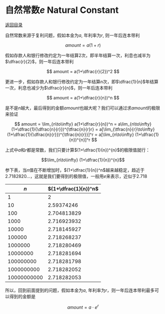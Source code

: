 <script>
MathJax = {
  tex: {
    inlineMath: [['$', '$'], ['\\(', '\\)']]
  }
};
</script>
<script id="MathJax-script" async
  src="https://cdn.jsdelivr.net/npm/mathjax@3/es5/tex-chtml.js">
</script>

# 自然常数$e$ Natural Constant

[返回目录](index.md)

自然常数来源于复利问题，假如本金为$a$, 年利率为$r$, 则一年后连本带利

$$ amount = a(1+r) $$

假如存款人和银行修改约定为一年结算2次，即半年结算一次，利息也减半为$\dfrac{r}{2}$，则一年后连本带利

$$ amount = a(1+\dfrac{r}{2})^2 $$

更进一步，假如存款人和银行修改约定为一年结算$n$次，即$\dfrac{1}{n}$年结算一次，利息也减少为$\dfrac{r}{n}$，则一年后连本带利

$$ amount = a(1+\dfrac{r}{n})^n $$

是不是$n$越大，最后得到的金额$amount$也越大呢？我们可以通过求$amount$的极限来验证

$$
amount 
= \lim_{n\to\infty} a(1+\dfrac{r}{n})^n 
= a\lim_{n\to\infty} (1+\dfrac{1}{\dfrac{n}{r}})^{\tfrac{n}{r}r}
= a[\lim_{\tfrac{n}{r}\to\infty} (1+\dfrac{1}{\dfrac{n}{r}})^{\tfrac{n}{r}}]^r
= a[\lim_{n\to\infty} (1+\dfrac{1}{n})^{n}]^r
$$

上式中$a$和$r$都是常数，我们只要计算$(1+\dfrac{1}{n})^{n}$的极限值就行：

$$\lim_{n\to\infty} (1+\dfrac{1}{n})^{n}$$

参下表，当$n$值在不断增加时，$(1+\dfrac{1}{n})^n$越来越稳定，趋近于$2.7182820\ldots$，这就是我们要得到的极限值，一般用$e$来表示，近似于2.718

| $n$           | $(1+\dfrac{1}{n})^n$   |
|-------------|-------------|
|           1 |           2 |
|          10 |  2.59374246 |
|         100 | 2.704813829 |
|        1000 | 2.716923932 |
|       10000 | 2.718145927 |
|      100000 | 2.718268237 |
|     1000000 | 2.718280469 |
|    10000000 | 2.718281694 |
|   100000000 | 2.718281798 |
|  1000000000 | 2.718282052 |
| 10000000000 | 2.718282053 |

所以，回到前面提到的问题，假如本金为$a$, 年利率为$r$，则一年后连本带利最多可以得到的金额是

$$ amount = a \cdot e^r$$
